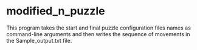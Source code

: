 # modified_n_puzzle

This program takes the start and final puzzle configuration files names as command-line arguments and then writes the sequence of movements in the Sample_output.txt file.
